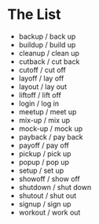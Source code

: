 # The List

* backup / back up
* buildup / build up
* cleanup / clean up
* cutback / cut back
* cutoff / cut off
* layoff / lay off
* layout / lay out
* liftoff / lift off
* login / log in
* meetup / meet up
* mix-up / mix up
* mock-up / mock up
* payback / pay back
* payoff / pay off
* pickup / pick up
* popup / pop up
* setup / set up
* showoff / show off
* shutdown / shut down
* shutout / shut out
* signup / sign up
* workout / work out
